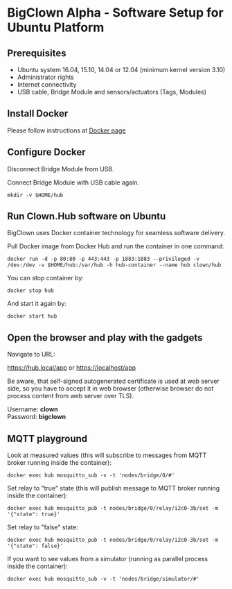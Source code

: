 BigClown Alpha - Software Setup for Ubuntu Platform
===================================================

## Prerequisites

- Ubuntu system 16.04, 15.10, 14.04 or 12.04 (minimum kernel version 3.10)
- Administrator rights
- Internet connectivity
- USB cable, Bridge Module and sensors/actuators (Tags, Modules)

## Install Docker

Please follow instructions at [Docker page](https://docs.docker.com/engine/installation/linux/ubuntulinux/)

## Configure Docker

Disconnect Bridge Module from USB.

Connect Bridge Module with USB cable again.

`mkdir -v $HOME/hub`

## Run Clown.Hub software on Ubuntu

BigClown uses Docker container technology for seamless software delivery.

Pull Docker image from Docker Hub and run the container in one command:

`docker run -d -p 80:80 -p 443:443 -p 1883:1883 --privileged -v /dev:/dev -v $HOME/hub:/var/hub -h hub-container --name hub clown/hub`

You can stop container by: 

`docker stop hub`

And start it again by: 

`docker start hub`

## Open the browser and play with the gadgets

Navigate to URL:

<https://hub.local/app> or <https://localhost/app>

Be aware, that self-signed autogenerated certificate is used at web server side, so you have to accept it in web browser (otherwise browser do not process content from web server over TLS).

Username: **clown**  
Password: **bigclown**  

## MQTT playground

Look at measured values (this will subscribe to messages from MQTT broker
running inside the container):

`docker exec hub mosquitto_sub -v -t 'nodes/bridge/0/#'`

Set relay to "true" state (this will publish message to MQTT broker
running inside the container):

`docker exec hub mosquitto_pub -t nodes/bridge/0/relay/i2c0-3b/set
 -m '{"state": true}'`

Set relay to "false" state:

`docker exec hub mosquitto_pub -t nodes/bridge/0/relay/i2c0-3b/set
 -m '{"state": false}'`

If you want to see values from a simulator (running as parallel process
inside the container):

`docker exec hub mosquitto_sub -v -t 'nodes/bridge/simulator/#'`